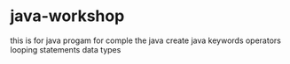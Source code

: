 # java-workshop
this is for java progam
for comple the java create java
keywords
operators
looping statements
data types